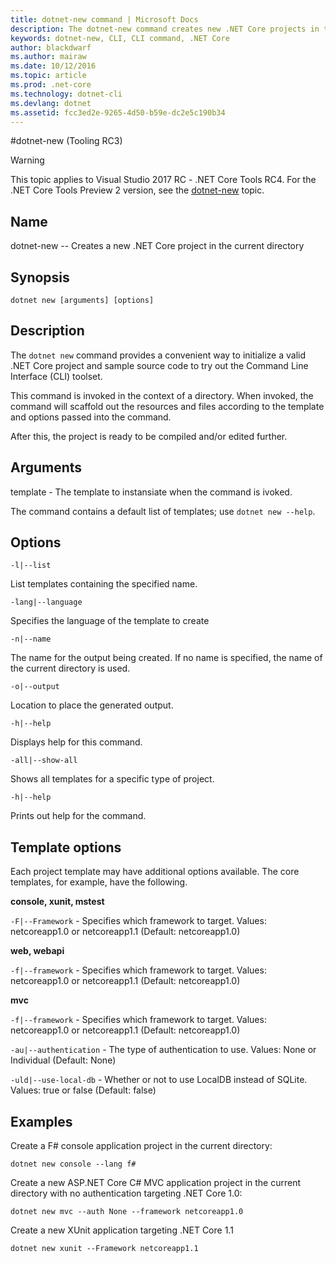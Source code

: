 ```yaml
---
title: dotnet-new command | Microsoft Docs
description: The dotnet-new command creates new .NET Core projects in the current directory.
keywords: dotnet-new, CLI, CLI command, .NET Core
author: blackdwarf
ms.author: mairaw
ms.date: 10/12/2016
ms.topic: article
ms.prod: .net-core
ms.technology: dotnet-cli
ms.devlang: dotnet
ms.assetid: fcc3ed2e-9265-4d50-b59e-dc2e5c190b34
---
```


#dotnet-new (Tooling RC3)

> [!WARNING]
> This topic applies to Visual Studio 2017 RC - .NET Core Tools RC4. For the .NET Core Tools Preview 2 version,
> see the [dotnet-new](../../tools/dotnet-new.md) topic.

## Name
dotnet-new -- Creates a new .NET Core project in the current directory

## Synopsis
`dotnet new [arguments] [options]`

## Description
The `dotnet new` command provides a convenient way to initialize a valid .NET Core project and sample source code to try out the Command Line Interface (CLI) toolset. 

This command is invoked in the context of a directory. When invoked, the command will scaffold out the resources and files according to the template and options passed into the command. 

After this, the project is ready to be compiled and/or edited further. 

## Arguments
template - The template to instansiate when the command is ivoked.

The command contains a default list of templates; use `dotnet new --help`. 

## Options

`-l|--list`         

List templates containing the specified name.

`-lang|--language`  

Specifies the language of the template to create

`-n|--name`         

The name for the output being created. If no name is specified, the name of the current directory is used.

`-o|--output`       

Location to place the generated output.

`-h|--help`         

Displays help for this command.

`-all|--show-all`   

Shows all templates for a specific type of project.

`-h|--help`

Prints out help for the command.

## Template options
Each project template may have additional options available. The core templates, for example, have the following.

**console, xunit, mstest**

`-F|--Framework` - Specifies which framework to target. Values: netcoreapp1.0 or netcoreapp1.1 (Default: netcoreapp1.0)

**web, webapi**

`-f|--framework` - Specifies which framework to target. Values: netcoreapp1.0 or netcoreapp1.1 (Default: netcoreapp1.0)
 
**mvc**

`-f|--framework` - Specifies which framework to target. Values: netcoreapp1.0 or netcoreapp1.1 (Default: netcoreapp1.0)

`-au|--authentication` -  The type of authentication to use. Values: None or Individual (Default: None)

`-uld|--use-local-db` - Whether or not to use LocalDB instead of SQLite. Values: true or false (Default: false)


## Examples

Create a F# console application project in the current directory:

`dotnet new console --lang f#` 
   
Create a new ASP.NET Core C# MVC application project in the current directory with no authentication targeting .NET Core 1.0:  

`dotnet new mvc --auth None --framework netcoreapp1.0`
 
Create a new XUnit application targeting .NET Core 1.1

`dotnet new xunit --Framework netcoreapp1.1`